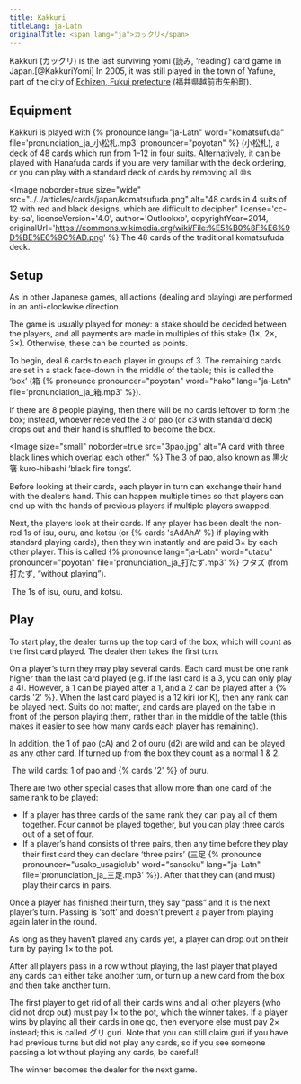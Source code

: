 ```yaml
---
title: Kakkuri
titleLang: ja-Latn
originalTitle: <span lang="ja">カックリ</span>
---
```


<p class="lead">
<Pronounce pronouncer="strawberrybrown"  lang="ja-Latn" file='pronunciation_ja_がっくり.mp3'>Kakkuri</Pronounce> (<span lang="ja">カックリ</span>) is the last surviving <span lang="ja-Latn">yomi</span> (<span lang="ja">読み</span>, ‘reading’) card game in Japan.[@KakkuriYomi] In 2005, it was still played in the town of <span class="noun" lang="ja-Latn">Yafune</span>, part of the city of <a href="https://en.wikipedia.org/wiki/Echizen,_Fukui"><span class="noun" lang="ja-Latn">Echizen</span>, <span class="noun" lang="ja-Latn">Fukui</span> prefecture</a> (<span lang="ja">福井県越前市矢船町</span>).
</p>

## Equipment

<span class="noun" lang="ja-Latn">Kakkuri</span> is played with {% pronounce lang="ja-Latn"
word="komatsufuda" file='pronunciation_ja_小松札.mp3' pronouncer="poyotan" %}
(<span lang="ja">小松札</span>), a deck of 48 cards which run from 1–12 in four
suits. Alternatively, it can be played with <span class="noun" lang="ja-Latn">Hanafuda</span>
cards if you are very familiar with the deck ordering, or you can play with a
standard deck of cards by removing all <Cards>⑩</Cards>s.

<Image 
  noborder=true
  size="wide"
  src="../../articles/cards/japan/komatsufuda.png"
  alt="48 cards in 4 suits of 12 with red and black designs, which are difficult to decipher"
  license='cc-by-sa', licenseVersion='4.0', author='Outlookxp', copyrightYear=2014, originalUrl='https://commons.wikimedia.org/wiki/File:%E5%B0%8F%E6%9D%BE%E6%9C%AD.png' %}
The 48 cards of the traditional <span lang="ja-Latn">komatsufuda</span> deck.
</Image>

## Setup

As in other Japanese games, all actions (dealing and playing) are performed in
an anti-clockwise direction.

The game is usually played for money: a stake should be decided between the
players, and all payments are made in multiples of this stake (1×, 2×, 3×).
Otherwise, these can be counted as points.

To begin, deal 6 cards to each player in groups of 3. The remaining cards are
set in a stack face-down in the middle of the table; this is called the ‘box’
(<span lang="ja">箱</span> {% pronounce pronouncer="poyotan" word="hako"
lang="ja-Latn" file='pronunciation_ja_箱.mp3' %}).

If there are 8 people playing, then there will be no cards leftover to form the box; instead, whoever received the <Cards>3</Cards> of <span lang="ja-Latn">pao</span> (or <Cards>c3</Cards> with standard deck) drops out and their hand is shuffled to become the box.

<Image 
  size="small"
  noborder=true
  src="3pao.jpg"
  alt="A card with three black lines which overlap each other." %}
The 3 of <span lang="ja-Latn">pao</span>, also known as <span lang="ja">黒火箸
</span> <span lang="ja-Latn">kuro-hibashi</span> ‘black fire tongs’.
</Image>

Before looking at their cards, each player in turn can exchange their hand with
the dealer’s hand. This can happen multiple times so that players can end up
with the hands of previous players if multiple players swapped.

Next, the players look at their cards. If any player has been dealt the non-red
<Cards>1</Cards>s of <span lang="ja-Latn">isu</span>, <span
lang="ja-Latn">ouru</span>, and <span lang="ja-Latn">kotsu</span> (or {% cards
'sAdAhA' %} if playing with standard playing cards), then they win instantly and
are paid 3× by each other player. This is called {% pronounce lang="ja-Latn"
word="utazu" pronouncer="poyotan" file='pronunciation_ja_打たず.mp3' %} <span
lang="ja">ウタズ</span> (from <span lang="ja">打たず</span>, “without playing”).

<Image 
  size="small"
  noborder=true
  src='utazu.jpg'
  alt="">
The <Cards>1</Cards>s of <span lang="ja-Latn">isu</span>, <span
lang="ja-Latn">ouru</span>, and <span lang="ja-Latn">kotsu</span>.
</Image>

## Play

To start play, the dealer turns up the top card of the box, which will count as
the first card played. The dealer then takes the first turn.

On a player’s turn they may play several cards. Each card must be one rank
higher than the last card played (e.g. if the last card is a <Cards>3</Cards>,
you can only play a <Cards>4</Cards>). However, a <Cards>1</Cards> can be played
after a <Cards>1</Cards>, and a <Cards>2</Cards> can be played after a {% cards
'2' %}. When the last card played is a <Cards>12</Cards> <span
lang="ja-Latn">kiri </span>(or <Cards>K</Cards>), then any rank can be played
next. Suits do not matter, and cards are played on the table in front of the
person playing them, rather than in the middle of the table (this makes it
easier to see how many cards each player has remaining).

In addition, the <Cards>1</Cards> of <span lang="ja-Latn">pao</span> (<Cards>cA</Cards>) and <Cards>2</Cards> of <span lang="ja-Latn">ouru</span> (<Cards>d2</Cards>) are wild and can be played as any other card. If turned up from the box they count as a normal <Cards>1</Cards> &amp; <Cards>2</Cards>.

<Image 
  size="small"
  noborder=true
  src="wilds.jpg"
  alt="">
The wild cards: <Cards>1</Cards> of <span lang="ja-Latn">pao</span> and {% cards
'2' %} of <span lang="ja-Latn">ouru</span>.
</Image>

There are two other special cases that allow more than one card of the same rank
to be played:

* If a player has three cards of the same rank they can play all of them
  together. Four cannot be played together, but you can play three cards out of
  a set of four.
* If a player’s hand consists of three pairs, then any time before they play
  their first card they can declare ‘three pairs’ (<span lang="ja">三足</span>
  {% pronounce pronouncer="usako_usagiclub" word="sansoku" lang="ja-Latn"
  file='pronunciation_ja_三足.mp3' %}). After that they can (and must) play
  their cards in pairs.

Once a player has finished their turn, they say “pass” and it is the next
player’s turn. Passing is ‘soft’ and doesn’t prevent a player from playing again
later in the round.

As long as they haven’t played any cards yet, a player can drop out on their
turn by paying 1× to the pot.

After all players pass in a row without playing, the last player that played any
cards can either take another turn, or turn up a new card from the box and then
take another turn.

The first player to get rid of all their cards wins and all other players (who
did not drop out) must pay 1× to the pot, which the winner takes. If a player
wins by playing all their cards in one go, then everyone else must pay 2×
instead; this is called <span lang="ja">グリ</span> <span
lang="ja-Latn">guri</span>. Note that you can still claim <span
lang="ja-Latn">guri</span> if you have had previous turns but did not play any
cards, so if you see someone passing a lot without playing any cards, be
careful!

The winner becomes the dealer for the next game.
